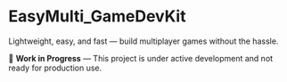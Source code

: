 # EasyMulti_GameDevKit
Lightweight, easy, and fast — build multiplayer games without the hassle.

🚧 **Work in Progress** — This project is under active development and not ready for production use.
